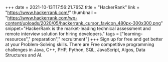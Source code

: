 +++
date = 2021-10-13T17:56:21.765Z
title = "HackerRank"
link = "https://www.hackerrank.com/"
thumbnail = "https://www.hackerrank.com/wp-content/uploads/2020/05/hackerrank_cursor_favicon_480px-300x300.png"
snippet="HackerRank is the market-leading technical assessment and remote interview solution for hiring developers."
tags = ["learning-resources"," preparation"," recruitment"]
+++
Sign up for free and get better at your Problem-Solving skills. There are Free competitive programming challenges in  Java, C++, PHP, Python, SQL, JavaScript, Algos, Data Structures and AI.

